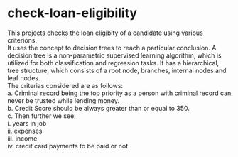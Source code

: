 # check-loan-eligibility
This projects checks the loan eligibity of a candidate using various criterions. <br/>
It uses the concept to decision trees to reach a particular conclusion.
A decision tree is a non-parametric supervised learning algorithm, which is utilized for both classification and regression tasks. It has a hierarchical, tree structure, which consists of a root node, branches, internal nodes and leaf nodes. <br/>
The criterias considered are as follows: <br/>
a. Criminal record being the top priority as a person with criminal record can never be trusted while lending money. </br>
b. Credit Score should be always greater than or equal to 350. <br/>
c. Then further we see:  <br/>
    i. years in job <br/>
    ii. expenses <br/>
    iii. income <br/>
    iv. credit card payments to be paid or not
